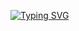 [![Typing SVG](https://readme-typing-svg.demolab.com?font=Orbitron&weight=900&size=27&pause=5000&color=FFFFFF&background=000000&center=true&vCenter=true&width=435&lines=Welcome+to+my+profile+page)]()
